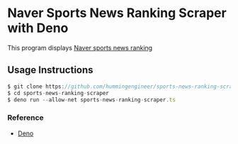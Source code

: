 # Naver Sports News Ranking Scraper with Deno
This program displays [Naver sports news ranking](https://sports.news.naver.com/ranking/index.nhn?type=popular)

## Usage Instructions
```ts
$ git clone https://github.com/hummingengineer/sports-news-ranking-scraper.git
$ cd sports-news-ranking-scraper
$ deno run --allow-net sports-news-ranking-scraper.ts
```

### Reference
* [Deno](https://deno.land/)
